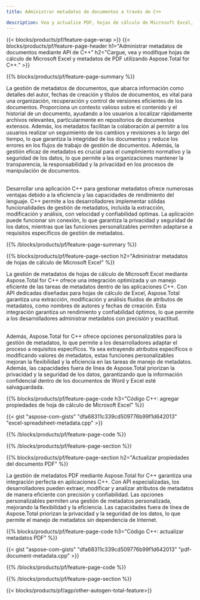 ```yaml
---
title: Administrar metadatos de documentos a través de C++ 

description: Vea y actualice PDF, hojas de cálculo de Microsoft Excel, presentaciones de PowerPoint y metadatos de documentos de Word a través de su aplicación C++.
---
```


{{< blocks/products/pf/feature-page-wrap >}}
{{< blocks/products/pf/feature-page-header h1="Administrar metadatos de documentos mediante API de C++" h2="Cargue, vea y modifique hojas de cálculo de Microsoft Excel y metadatos de PDF utilizando Aspose.Total for C++." >}}

{{% blocks/products/pf/feature-page-summary %}}

La gestión de metadatos de documentos, que abarca información como detalles del autor, fechas de creación y títulos de documentos, es vital para una organización, recuperación y control de versiones eficientes de los documentos. Proporciona un contexto valioso sobre el contenido y el historial de un documento, ayudando a los usuarios a localizar rápidamente archivos relevantes, particularmente en repositorios de documentos extensos. Además, los metadatos facilitan la colaboración al permitir a los usuarios realizar un seguimiento de los cambios y revisiones a lo largo del tiempo, lo que garantiza la integridad de los documentos y reduce los errores en los flujos de trabajo de gestión de documentos. Además, la gestión eficaz de metadatos es crucial para el cumplimiento normativo y la seguridad de los datos, lo que permite a las organizaciones mantener la transparencia, la responsabilidad y la privacidad en los procesos de manipulación de documentos.<br /><br />

Desarrollar una aplicación C++ para gestionar metadatos ofrece numerosas ventajas debido a la eficiencia y las capacidades de rendimiento del lenguaje. C++ permite a los desarrolladores implementar sólidas funcionalidades de gestión de metadatos, incluida la extracción, modificación y análisis, con velocidad y confiabilidad óptimas. La aplicación puede funcionar sin conexión, lo que garantiza la privacidad y seguridad de los datos, mientras que las funciones personalizables permiten adaptarse a requisitos específicos de gestión de metadatos.

{{% /blocks/products/pf/feature-page-summary  %}}


{{% blocks/products/pf/feature-page-section  h2="Administrar metadatos de hojas de cálculo de Microsoft Excel" %}}

La gestión de metadatos de hojas de cálculo de Microsoft Excel mediante Aspose.Total for C++ ofrece una integración optimizada y un manejo eficiente de las tareas de metadatos dentro de las aplicaciones C++. Con API dedicadas diseñadas para hojas de cálculo de Excel, Aspose.Total garantiza una extracción, modificación y análisis fluidos de atributos de metadatos, como nombres de autores y fechas de creación. Esta integración garantiza un rendimiento y confiabilidad óptimos, lo que permite a los desarrolladores administrar metadatos con precisión y exactitud. <br /><br />

Además, Aspose.Total for C++ ofrece opciones personalizables para la gestión de metadatos, lo que permite a los desarrolladores adaptar el proceso a requisitos específicos. Ya sea extrayendo atributos específicos o modificando valores de metadatos, estas funciones personalizables mejoran la flexibilidad y la eficiencia en las tareas de manejo de metadatos. Además, las capacidades fuera de línea de Aspose.Total priorizan la privacidad y la seguridad de los datos, garantizando que la información confidencial dentro de los documentos de Word y Excel esté salvaguardada.

{{% blocks/products/pf/feature-page-code h3="Código C++: agregar propiedades de hoja de cálculo de Microsoft Excel" %}}

{{< gist "aspose-com-gists" "dfa68311c339cd509776b99f1d642013" "excel-spreadsheet-metadata.cpp" >}}

{{% /blocks/products/pf/feature-page-code  %}}

{{% /blocks/products/pf/feature-page-section %}}


{{% blocks/products/pf/feature-page-section  h2="Actualizar propiedades del documento PDF" %}}

La gestión de metadatos PDF mediante Aspose.Total for C++ garantiza una integración perfecta en aplicaciones C++. Con API especializadas, los desarrolladores pueden extraer, modificar y analizar atributos de metadatos de manera eficiente con precisión y confiabilidad. Las opciones personalizables permiten una gestión de metadatos personalizada, mejorando la flexibilidad y la eficiencia. Las capacidades fuera de línea de Aspose.Total priorizan la privacidad y la seguridad de los datos, lo que permite el manejo de metadatos sin dependencia de Internet.

{{% blocks/products/pf/feature-page-code h3="Código C++: actualizar metadatos PDF" %}}

{{< gist "aspose-com-gists" "dfa68311c339cd509776b99f1d642013" "pdf-document-metadata.cpp" >}}

{{% /blocks/products/pf/feature-page-code  %}}

{{% /blocks/products/pf/feature-page-section %}}

{{< blocks/products/pf/agp/other-autogen-total-feature>}}